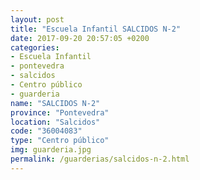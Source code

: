 ```yaml
---
layout: post
title: "Escuela Infantil SALCIDOS N-2"
date: 2017-09-20 20:57:05 +0200
categories:
- Escuela Infantil
- pontevedra
- salcidos
- Centro público
- guarderia
name: "SALCIDOS N-2"
province: "Pontevedra"
location: "Salcidos"
code: "36004083"
type: "Centro público"
img: guarderia.jpg
permalink: /guarderias/salcidos-n-2.html
---
```

